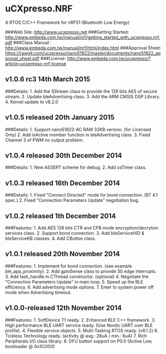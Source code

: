 uCXpresso.NRF
===============================
A RTOS C/C++ Framework for nRF51 (Bluetooth Low Energy)

###Web Site: http://www.ucxpresso.net
###Getting Started: http://www.embeda.com.tw/manual/nrf/getting_started_with_ucxpresso.nrf.pdf
###Class Manual : http://www.embeda.com.tw/manual/nrf/html/index.html
###Approval Sheet: https://rawgit.com/ucxpresso/nano51822/master/documents/nano51822_approval_sheet.pdf
###License: http://www.embeda.com.tw/ucxpresso/?article=ucxpresso-nrf-license

v1.0.6 rc3 14th March 2015
--------------------------------
###Details: 
	1. Add the SStream class to provide the 128 bits AES of secure stream.
	2. Update bleAdvertising class.
	3. Add the ARM CMSIS DSP Library.
	4. Kernel update to v8.2.0

v1.0.5 released 20th January 2015
--------------------------------
###Details: 
	1. Support nano51822-AC RAM 32KB version. (for Licensed Only)
	2. Add isActive member function in bleAdvertising class.
	3. Fixed Channel 3 of PWM no output problem.

v1.0.4 released 30th December 2014
--------------------------------
###Details: 
	1. New ASSERT scheme for debug.
	2. Add osTimer class.

v1.0.3 released 16th December 2014
--------------------------------
###Details: 
	1. Fixed "Connect Directed" mode for bond connection. (BT 4.1 spec.)
	2. Fixed "Connection Parameters Update" negotiation bug.

v1.0.2 released 1th December 2014
--------------------------------
###Features: 
	1. Add AES 128 bits CTR and CFB mode encryption/decrytion services class.
	2. Support bond connection.
	3. Add bleServiceHID & bleServiceKB classes.
	4. Add CButton class.

v1.0.1 released 20th November 2014
--------------------------------
###Features: 
	1. Implement for bond connection. (see example ble_app_proximity).
	2. Add gpioSense class to provide 30 edge interrupts.
	3. Add task_handle in CThread constructor. (optional)
	4. Negotiate the "Connection Parameters Update" in main loop.
	5. Speed up the BLE efficiency.
	6. Add advertising mode options.
	7. Enter to system power off mode when Advertising timeout.

v1.0.0-released 12th November 2014
--------------------------------
###Features: 
	1. SoftDevice 7.1 ready.
	2. Enhanced BLE C++ framework.
	3. High performance BLE UART service ready. (Use Nordic UART over BLE profile).
	4. Flexible service objects.
	5. Multi-Tasking RTOS ready. (v8.1.2)
	6. Tickless Technology ready. (activity @ avg.: 26uA / min.: 6uA)
	7. Rich Peripherals I/O class library.
	8. DFU button support on P0.0 (Active Low, bootloader @ 0x3C000)
